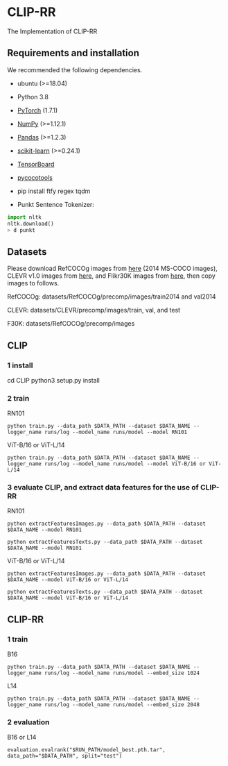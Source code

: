 # CLIP-RR
The Implementation of CLIP-RR

## Requirements and installation
We recommended the following dependencies.
* ubuntu (>=18.04)

* Python 3.8

* [PyTorch](https://pytorch.org/) (1.7.1)

* [NumPy](https://numpy.org/) (>=1.12.1)

* [Pandas](https://pandas.pydata.org/) (>=1.2.3)

* [scikit-learn](https://scikit-learn.org/stable/) (>=0.24.1)

* [TensorBoard](https://github.com/TeamHG-Memex/tensorboard_logger) 

* [pycocotools](https://github.com/cocodataset/cocoapi) 

* pip install ftfy regex tqdm

* Punkt Sentence Tokenizer:

``` python
import nltk
nltk.download()
> d punkt
``` 

## Datasets
Please download RefCOCOg images from [here](https://cocodataset.org/#download) (2014 MS-COCO images), CLEVR v1.0 images from [here](https://cs.stanford.edu/people/jcjohns/clevr/), and Flikr30K images from [here](https://www.kaggle.com/datasets/hsankesara/flickr-image-dataset), then copy images to follows.

RefCOCOg: datasets/RefCOCOg/precomp/images/train2014 and val2014

CLEVR: datasets/CLEVR/precomp/images/train, val, and test

F30K: datasets/RefCOCOg/precomp/images

## CLIP

### 1 install
cd CLIP
python3 setup.py install

### 2 train

RN101
```
python train.py --data_path $DATA_PATH --dataset $DATA_NAME --logger_name runs/log --model_name runs/model --model RN101
```
ViT-B/16 or ViT-L/14
```
python train.py --data_path $DATA_PATH --dataset $DATA_NAME --logger_name runs/log --model_name runs/model --model ViT-B/16 or ViT-L/14
```
### 3 evaluate CLIP, and extract data features for the use of CLIP-RR

RN101
```
python extractFeaturesImages.py --data_path $DATA_PATH --dataset $DATA_NAME --model RN101
```
```
python extractFeaturesTexts.py --data_path $DATA_PATH --dataset $DATA_NAME --model RN101
```
ViT-B/16 or ViT-L/14
```
python extractFeaturesImages.py --data_path $DATA_PATH --dataset $DATA_NAME --model ViT-B/16 or ViT-L/14
```
```
python extractFeaturesTexts.py --data_path $DATA_PATH --dataset $DATA_NAME --model ViT-B/16 or ViT-L/14
```
## CLIP-RR

### 1 train

B16
```
python train.py --data_path $DATA_PATH --dataset $DATA_NAME --logger_name runs/log --model_name runs/model --embed_size 1024
```
L14
```
python train.py --data_path $DATA_PATH --dataset $DATA_NAME --logger_name runs/log --model_name runs/model --embed_size 2048
```
### 2 evaluation

B16 or L14
```
evaluation.evalrank("$RUN_PATH/model_best.pth.tar", data_path="$DATA_PATH", split="test")
```


















